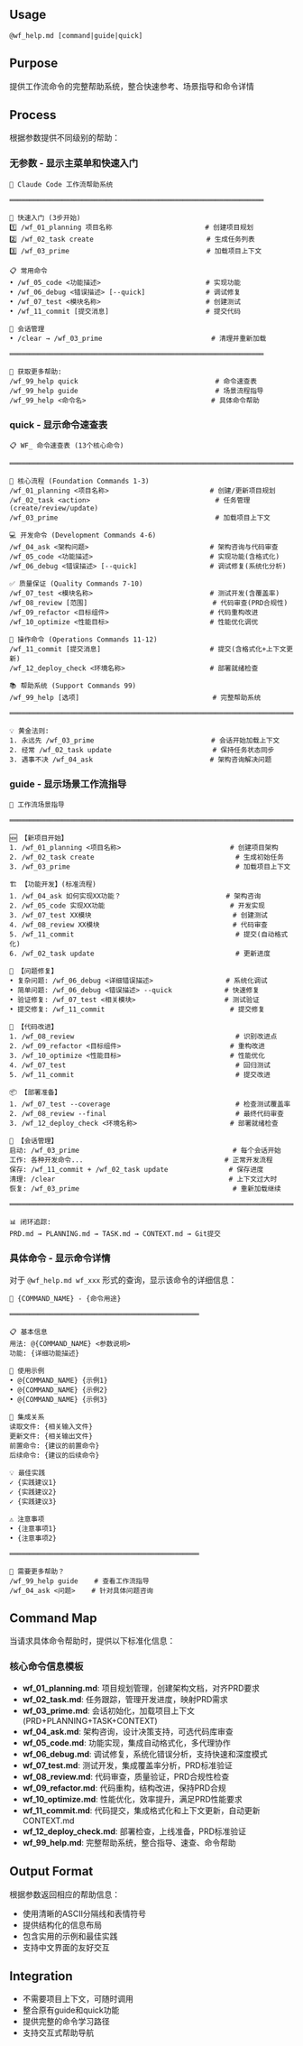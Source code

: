 ## Usage
`@wf_help.md [command|guide|quick]`

## Purpose
提供工作流命令的完整帮助系统，整合快速参考、场景指导和命令详情

## Process
根据参数提供不同级别的帮助：

### 无参数 - 显示主菜单和快速入门
```
🚀 Claude Code 工作流帮助系统

═══════════════════════════════════════════════════════════════

🏁 快速入门 (3步开始)
1️⃣ /wf_01_planning 项目名称                       # 创建项目规划
2️⃣ /wf_02_task create                            # 生成任务列表
3️⃣ /wf_03_prime                                  # 加载项目上下文

📋 常用命令
• /wf_05_code <功能描述>                          # 实现功能
• /wf_06_debug <错误描述> [--quick]               # 调试修复
• /wf_07_test <模块名称>                          # 创建测试
• /wf_11_commit [提交消息]                        # 提交代码

🔄 会话管理
• /clear → /wf_03_prime                           # 清理并重新加载

═══════════════════════════════════════════════════════════════

📖 获取更多帮助:
/wf_99_help quick                                  # 命令速查表
/wf_99_help guide                                  # 场景流程指导
/wf_99_help <命令名>                               # 具体命令帮助
```

### quick - 显示命令速查表
```
📋 WF_ 命令速查表 (13个核心命令)

═══════════════════════════════════════════════════════════════════════════

🔄 核心流程 (Foundation Commands 1-3)
/wf_01_planning <项目名称>                         # 创建/更新项目规划
/wf_02_task <action>                               # 任务管理(create/review/update)
/wf_03_prime                                       # 加载项目上下文

💻 开发命令 (Development Commands 4-6)
/wf_04_ask <架构问题>                              # 架构咨询与代码审查
/wf_05_code <功能描述>                             # 实现功能(含格式化)
/wf_06_debug <错误描述> [--quick]                  # 调试修复(系统化分析)

✅ 质量保证 (Quality Commands 7-10)
/wf_07_test <模块名称>                             # 测试开发(含覆盖率)
/wf_08_review [范围]                               # 代码审查(PRD合规性)
/wf_09_refactor <目标组件>                         # 代码重构改进
/wf_10_optimize <性能目标>                         # 性能优化调优

🔧 操作命令 (Operations Commands 11-12)
/wf_11_commit [提交消息]                           # 提交(含格式化+上下文更新)
/wf_12_deploy_check <环境名称>                     # 部署就绪检查

📚 帮助系统 (Support Commands 99)
/wf_99_help [选项]                                 # 完整帮助系统

═══════════════════════════════════════════════════════════════════════════

💡 黄金法则:
1. 永远先 /wf_03_prime                             # 会话开始加载上下文
2. 经常 /wf_02_task update                         # 保持任务状态同步
3. 遇事不决 /wf_04_ask                             # 架构咨询解决问题
```

### guide - 显示场景工作流指导
```
🔄 工作流场景指导

═══════════════════════════════════════════════════════════════════════════

🆕 【新项目开始】
1. /wf_01_planning <项目名称>                           # 创建项目架构
2. /wf_02_task create                                   # 生成初始任务
3. /wf_03_prime                                         # 加载项目上下文

🏗️ 【功能开发】(标准流程)
1. /wf_04_ask 如何实现XX功能？                          # 架构咨询
2. /wf_05_code 实现XX功能                               # 开发实现
3. /wf_07_test XX模块                                   # 创建测试
4. /wf_08_review XX模块                                 # 代码审查
5. /wf_11_commit                                        # 提交(自动格式化)
6. /wf_02_task update                                   # 更新进度

🐛 【问题修复】
• 复杂问题: /wf_06_debug <详细错误描述>                  # 系统化调试
• 简单问题: /wf_06_debug <错误描述> --quick             # 快速修复
• 验证修复: /wf_07_test <相关模块>                      # 测试验证
• 提交修复: /wf_11_commit                               # 提交修复

🔧 【代码改进】
1. /wf_08_review                                        # 识别改进点
2. /wf_09_refactor <目标组件>                           # 重构改进
3. /wf_10_optimize <性能目标>                           # 性能优化
4. /wf_07_test                                          # 回归测试
5. /wf_11_commit                                        # 提交改进

📦 【部署准备】
1. /wf_07_test --coverage                               # 检查测试覆盖率
2. /wf_08_review --final                                # 最终代码审查
3. /wf_12_deploy_check <环境名称>                       # 部署就绪检查

💼 【会话管理】
启动: /wf_03_prime                                      # 每个会话开始
工作: 各种开发命令...                                   # 正常开发流程
保存: /wf_11_commit + /wf_02_task update               # 保存进度
清理: /clear                                           # 上下文过大时
恢复: /wf_03_prime                                      # 重新加载继续

═══════════════════════════════════════════════════════════════════════════

📊 闭环追踪:
PRD.md → PLANNING.md → TASK.md → CONTEXT.md → Git提交
```

### 具体命令 - 显示命令详情
对于 `@wf_help.md wf_xxx` 形式的查询，显示该命令的详细信息：

```
📖 {COMMAND_NAME} - {命令用途}

═══════════════════════════════════════════════

📋 基本信息
用法: @{COMMAND_NAME} <参数说明>
功能: {详细功能描述}

🎯 使用示例
• @{COMMAND_NAME} {示例1}
• @{COMMAND_NAME} {示例2}
• @{COMMAND_NAME} {示例3}

🔗 集成关系
读取文件: {相关输入文件}
更新文件: {相关输出文件}
前置命令: {建议的前置命令}
后续命令: {建议的后续命令}

💡 最佳实践
✓ {实践建议1}
✓ {实践建议2}
✓ {实践建议3}

⚠️ 注意事项
• {注意事项1}
• {注意事项2}

═══════════════════════════════════════════════

💬 需要更多帮助？
/wf_99_help guide    # 查看工作流指导
/wf_04_ask <问题>    # 针对具体问题咨询
```

## Command Map
当请求具体命令帮助时，提供以下标准化信息：

### 核心命令信息模板
- **wf_01_planning.md**: 项目规划管理，创建架构文档，对齐PRD要求
- **wf_02_task.md**: 任务跟踪，管理开发进度，映射PRD需求
- **wf_03_prime.md**: 会话初始化，加载项目上下文(PRD+PLANNING+TASK+CONTEXT)
- **wf_04_ask.md**: 架构咨询，设计决策支持，可选代码库审查
- **wf_05_code.md**: 功能实现，集成自动格式化，多代理协作
- **wf_06_debug.md**: 调试修复，系统化错误分析，支持快速和深度模式
- **wf_07_test.md**: 测试开发，集成覆盖率分析，PRD标准验证
- **wf_08_review.md**: 代码审查，质量验证，PRD合规性检查
- **wf_09_refactor.md**: 代码重构，结构改进，保持PRD合规
- **wf_10_optimize.md**: 性能优化，效率提升，满足PRD性能要求
- **wf_11_commit.md**: 代码提交，集成格式化和上下文更新，自动更新CONTEXT.md
- **wf_12_deploy_check.md**: 部署检查，上线准备，PRD标准验证
- **wf_99_help.md**: 完整帮助系统，整合指导、速查、命令帮助

## Output Format
根据参数返回相应的帮助信息：
- 使用清晰的ASCII分隔线和表情符号
- 提供结构化的信息布局
- 包含实用的示例和最佳实践
- 支持中文界面的友好交互

## Integration
- 不需要项目上下文，可随时调用
- 整合原有guide和quick功能
- 提供完整的命令学习路径
- 支持交互式帮助导航